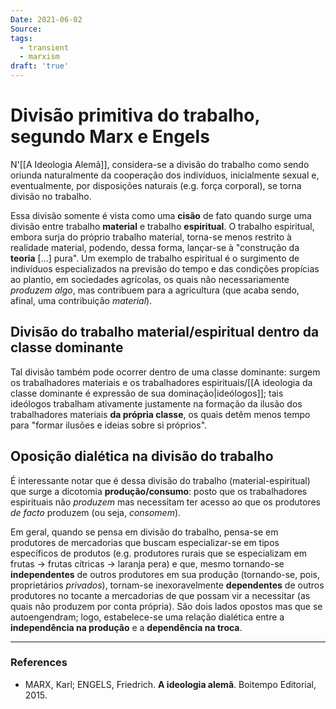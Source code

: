 ```yaml
---
Date: 2021-06-02
Source:
tags:
  - transient
  - marxism
draft: 'true'
---
```

# Divisão primitiva do trabalho, segundo Marx e Engels
N'[[A Ideologia Alemã]], considera-se a divisão do trabalho como sendo oriunda naturalmente da cooperação dos indivíduos, inicialmente sexual e, eventualmente, por disposições naturais (e.g. força corporal), se torna divisão no trabalho.

Essa divisão somente é vista como uma **cisão** de fato quando surge uma divisão entre trabalho **material** e trabalho **espiritual**. O trabalho espiritual, embora surja do próprio trabalho material, torna-se menos restrito à realidade material, podendo, dessa forma, lançar-se à "construção da **teoria** \[...\] pura". Um exemplo de trabalho espiritual é o surgimento de indivíduos especializados na previsão do tempo e das condições propícias ao plantio, em sociedades agrícolas, os quais não necessariamente *produzem algo*, mas contribuem para a agricultura (que acaba sendo, afinal, uma contribuição *material*).  


## Divisão do trabalho material/espiritual dentro da classe dominante
Tal divisão também pode ocorrer dentro de uma classe dominante: surgem os trabalhadores materiais e os trabalhadores espirituais/[[A ideologia da classe dominante é expressão de sua dominação|ideólogos]]; tais ideólogos trabalham ativamente justamente na formação da ilusão dos trabalhadores materiais **da própria classe**, os quais detêm menos tempo para "formar ilusões e ideias sobre si próprios". 



## Oposição dialética na divisão do trabalho
É interessante notar que é dessa divisão do trabalho (material-espiritual) que surge a dicotomia **produção/consumo**: posto que os trabalhadores espirituais não *produzem* mas necessitam ter acesso ao que os produtores *de facto* produzem (ou seja, *consomem*).

Em geral, quando se pensa em divisão do trabalho, pensa-se em produtores de mercadorias que buscam especializar-se em tipos específicos de produtos (e.g. produtores rurais que se especializam em frutas -> frutas cítricas -> laranja pera) e que, mesmo tornando-se **independentes** de outros produtores em sua produção (tornando-se, pois, proprietários *privados*), tornam-se inexoravelmente **dependentes** de outros produtores no tocante a mercadorias de que possam vir a necessitar (as quais não produzem por conta própria). São dois lados opostos mas que se autoengendram; logo, estabelece-se uma relação dialética entre a **independência na produção** e a **dependência na troca**. 


---
### References
- MARX, Karl; ENGELS, Friedrich. **A ideologia alemã**. Boitempo Editorial, 2015.
